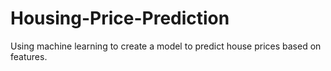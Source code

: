 # Housing-Price-Prediction
Using machine learning to create a model to predict house prices based on features.
